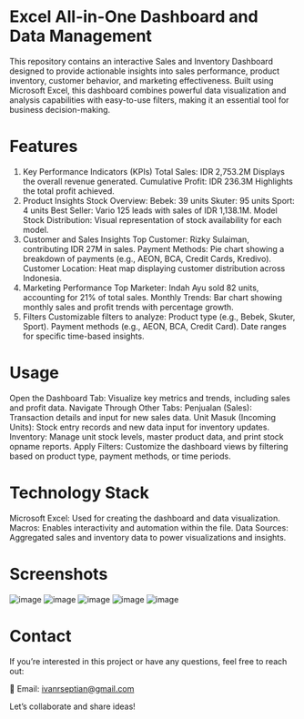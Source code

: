 # Excel All-in-One Dashboard and Data Management
This repository contains an interactive Sales and Inventory Dashboard designed to provide actionable insights into sales performance, product inventory, customer behavior, and marketing effectiveness. Built using Microsoft Excel, this dashboard combines powerful data visualization and analysis capabilities with easy-to-use filters, making it an essential tool for business decision-making.

# Features
1. Key Performance Indicators (KPIs)
Total Sales: IDR 2,753.2M
Displays the overall revenue generated.
Cumulative Profit: IDR 236.3M
Highlights the total profit achieved.
2. Product Insights
Stock Overview:
Bebek: 39 units
Skuter: 95 units
Sport: 4 units
Best Seller:
Vario 125 leads with sales of IDR 1,138.1M.
Model Stock Distribution:
Visual representation of stock availability for each model.
3. Customer and Sales Insights
Top Customer:
Rizky Sulaiman, contributing IDR 27M in sales.
Payment Methods:
Pie chart showing a breakdown of payments (e.g., AEON, BCA, Credit Cards, Kredivo).
Customer Location:
Heat map displaying customer distribution across Indonesia.
4. Marketing Performance
Top Marketer:
Indah Ayu sold 82 units, accounting for 21% of total sales.
Monthly Trends:
Bar chart showing monthly sales and profit trends with percentage growth.
5. Filters
Customizable filters to analyze:
Product type (e.g., Bebek, Skuter, Sport).
Payment methods (e.g., AEON, BCA, Credit Card).
Date ranges for specific time-based insights.

# Usage
Open the Dashboard Tab:
Visualize key metrics and trends, including sales and profit data.
Navigate Through Other Tabs:
Penjualan (Sales):
Transaction details and input for new sales data.
Unit Masuk (Incoming Units):
Stock entry records and new data input for inventory updates.
Inventory:
Manage unit stock levels, master product data, and print stock opname reports.
Apply Filters:
Customize the dashboard views by filtering based on product type, payment methods, or time periods.

# Technology Stack
Microsoft Excel:
Used for creating the dashboard and data visualization.
Macros:
Enables interactivity and automation within the file.
Data Sources:
Aggregated sales and inventory data to power visualizations and insights.

# Screenshots
![image](https://github.com/user-attachments/assets/467805a1-869d-4a92-99d0-01a38d328f3d)
![image](https://github.com/user-attachments/assets/57a07151-6b61-4e0e-9241-516bc8718cc0)
![image](https://github.com/user-attachments/assets/92d3cf57-f1e9-4200-838b-ea1780e3bc9c)
![image](https://github.com/user-attachments/assets/27038be8-ce73-48db-a120-578c6b64e207)
![image](https://github.com/user-attachments/assets/e22a53ae-ec4f-42f4-86c0-b0ea8dceeafb)

# Contact
If you’re interested in this project or have any questions, feel free to reach out:

📧 Email: ivanrseptian@gmail.com

Let’s collaborate and share ideas!


